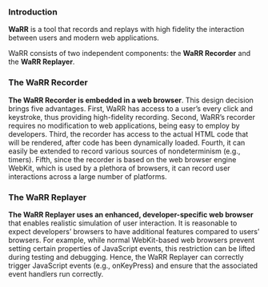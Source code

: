 ### Introduction ###
**WaRR** is a tool that records and replays with high fidelity the interaction between users and modern web applications.

WaRR consists of two independent components: the **WaRR Recorder** and the **WaRR Replayer**.

### The WaRR Recorder ###
**The WaRR Recorder is embedded in a web browser**. This design decision brings five advantages. First, WaRR has access to a user’s every click and keystroke, thus providing high-fidelity recording. Second, WaRR’s recorder requires no modification to web applications, being easy to employ by developers. Third, the recorder has access to the actual HTML code that will be rendered, after code has been dynamically loaded. Fourth, it can easily be extended to record various sources of nondeterminism (e.g., timers). Fifth, since the recorder is based on the web browser engine WebKit, which is used by a plethora of browsers, it can record user interactions across a large number of platforms.

### The WaRR Replayer ###
**The WaRR Replayer uses an enhanced, developer-specific web browser** that enables realistic simulation of user interaction. It is reasonable to expect developers’ browsers to have additional features compared to users’ browsers. For example, while normal WebKit-based web browsers prevent setting certain properties of JavaScript events, this restriction can be lifted during testing and debugging. Hence, the WaRR Replayer can correctly trigger JavaScript events (e.g., onKeyPress) and ensure that the associated event handlers run correctly.